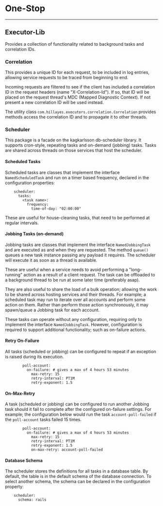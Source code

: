 # One-Stop

---

## Executor-Lib
Provides a collection of functionality related to background tasks and
correlation IDs.

### Correlation
This provides a unique ID for each request, to be included in log
entries, allowing service requests to be traced from beginning to end.

Incoming requests are filtered to see if the client has included a
correlation ID in the request headers (name "X-Correlation-Id"). If so,
that ID will be placed on the request thread's MDC (Mapped Diagnostic
Context). If not present a new correlation ID will be used instead.

The utility class `com.hillayes.executors.correlation.Correlation`
provides methods access the correlation ID and to propagate it to other
threads.

### Scheduler
This package is a facade on the kagkarlsson db-scheduler library. It
supports cron-style, repeating tasks and on-demand (jobbing) tasks.
Tasks are shared across threads on those services that host the
scheduler.

#### Scheduled Tasks
Scheduled tasks are classes that implement the interface `NamedScheduledTask`
and run on a timer based frequency, declared in the configuration properties: 
```
    scheduler:
      tasks:
        <task name>:
          frequency:
            time-of-day: "02:00:00"
```
These are useful for house-cleaning tasks, that need to be performed at
regular intervals.

#### Jobbing Tasks (on-demand)
Jobbing tasks are classes that implement the interface `NamedJobbingTask`
and are executed as and when they are requested. The method `queue()`
queues a new task instance passing any payload it requires. The scheduler
will execute it as soon as a thread is available.

These are useful when a service needs to avoid performing a "long-running"
action as a result of a client request. The task can be offloaded to a
background thread to be run at some later time (preferably asap).

They are also useful to share the load of a bulk operation; allowing the
work to be shared across hosting services and their threads. For example;
a scheduled task may run to iterate over all accounts and perform some action
on them. Rather than perform those action synchronously, it may spawn/queue a
Jobbing task for each account.

These tasks can operate without any configuration, requiring only to
implement the interface `NamedJobbingTask`. However, configuration is required
to support additional functionality; such as on-failure actions.

#### Retry On-Failure
All tasks (scheduled or jobbing) can be configured to repeat if an exception
is raised during its execution.
```
        poll-account:
          on-failure: # gives a max of 4 hours 53 minutes
            max-retry: 15
            retry-interval: PT1M
            retry-exponent: 1.5
```

#### On-Max-Retry
A task (scheduled or jobbing) can be configured to run another Jobbing task
should it fail to complete after the configured on-failure settings. For
example; the configuration below would run the task `account-poll-failed`
if the `poll-account` tasks failed 15 times.
```
        poll-account:
          on-failure: # gives a max of 4 hours 53 minutes
            max-retry: 15
            retry-interval: PT1M
            retry-exponent: 1.5
            on-max-retry: account-poll-failed
```

#### Database Schema
The scheduler stores the definitions for all tasks in a database table.
By default, the table is in the default schema of the database connection.
To select another schema, the schema can be declared in the configuration
property:
```
    scheduler:
      schema: rails
```
